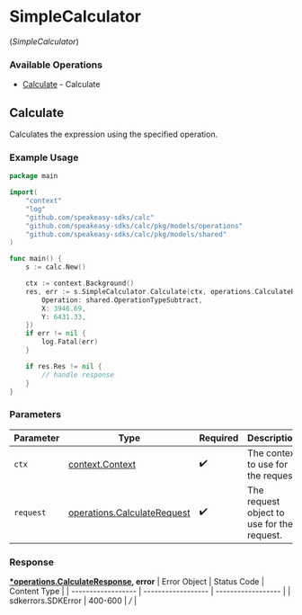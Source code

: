 # SimpleCalculator
(*SimpleCalculator*)

### Available Operations

* [Calculate](#calculate) - Calculate

## Calculate

Calculates the expression using the specified operation.

### Example Usage

```go
package main

import(
	"context"
	"log"
	"github.com/speakeasy-sdks/calc"
	"github.com/speakeasy-sdks/calc/pkg/models/operations"
	"github.com/speakeasy-sdks/calc/pkg/models/shared"
)

func main() {
    s := calc.New()

    ctx := context.Background()
    res, err := s.SimpleCalculator.Calculate(ctx, operations.CalculateRequest{
        Operation: shared.OperationTypeSubtract,
        X: 3946.69,
        Y: 6431.33,
    })
    if err != nil {
        log.Fatal(err)
    }

    if res.Res != nil {
        // handle response
    }
}
```

### Parameters

| Parameter                                                                      | Type                                                                           | Required                                                                       | Description                                                                    |
| ------------------------------------------------------------------------------ | ------------------------------------------------------------------------------ | ------------------------------------------------------------------------------ | ------------------------------------------------------------------------------ |
| `ctx`                                                                          | [context.Context](https://pkg.go.dev/context#Context)                          | :heavy_check_mark:                                                             | The context to use for the request.                                            |
| `request`                                                                      | [operations.CalculateRequest](../../pkg/models/operations/calculaterequest.md) | :heavy_check_mark:                                                             | The request object to use for the request.                                     |


### Response

**[*operations.CalculateResponse](../../pkg/models/operations/calculateresponse.md), error**
| Error Object       | Status Code        | Content Type       |
| ------------------ | ------------------ | ------------------ |
| sdkerrors.SDKError | 400-600            | */*                |
